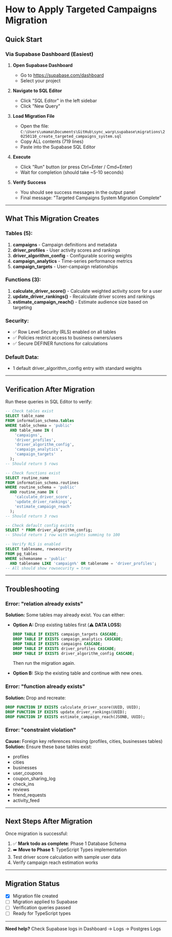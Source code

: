 # How to Apply Targeted Campaigns Migration

## Quick Start

### Via Supabase Dashboard (Easiest)

1. **Open Supabase Dashboard**
   - Go to https://supabase.com/dashboard
   - Select your project

2. **Navigate to SQL Editor**
   - Click "SQL Editor" in the left sidebar
   - Click "New Query"

3. **Load Migration File**
   - Open the file: `C:\Users\umama\Documents\GitHub\sync_warp\supabase\migrations\20250110_create_targeted_campaigns_system.sql`
   - Copy ALL contents (719 lines)
   - Paste into the Supabase SQL Editor

4. **Execute**
   - Click "Run" button (or press Ctrl+Enter / Cmd+Enter)
   - Wait for completion (should take ~5-10 seconds)

5. **Verify Success**
   - You should see success messages in the output panel
   - Final message: "Targeted Campaigns System Migration Complete"

---

## What This Migration Creates

### Tables (5):
1. **campaigns** - Campaign definitions and metadata
2. **driver_profiles** - User activity scores and rankings
3. **driver_algorithm_config** - Configurable scoring weights
4. **campaign_analytics** - Time-series performance metrics
5. **campaign_targets** - User-campaign relationships

### Functions (3):
1. **calculate_driver_score()** - Calculate weighted activity score for a user
2. **update_driver_rankings()** - Recalculate driver scores and rankings
3. **estimate_campaign_reach()** - Estimate audience size based on targeting

### Security:
- ✅ Row Level Security (RLS) enabled on all tables
- ✅ Policies restrict access to business owners/users
- ✅ Secure DEFINER functions for calculations

### Default Data:
- 1 default driver_algorithm_config entry with standard weights

---

## Verification After Migration

Run these queries in SQL Editor to verify:

```sql
-- Check tables exist
SELECT table_name 
FROM information_schema.tables 
WHERE table_schema = 'public' 
  AND table_name IN (
    'campaigns', 
    'driver_profiles', 
    'driver_algorithm_config', 
    'campaign_analytics', 
    'campaign_targets'
  );
-- Should return 5 rows

-- Check functions exist
SELECT routine_name 
FROM information_schema.routines 
WHERE routine_schema = 'public' 
  AND routine_name IN (
    'calculate_driver_score', 
    'update_driver_rankings', 
    'estimate_campaign_reach'
  );
-- Should return 3 rows

-- Check default config exists
SELECT * FROM driver_algorithm_config;
-- Should return 1 row with weights summing to 100

-- Verify RLS is enabled
SELECT tablename, rowsecurity 
FROM pg_tables 
WHERE schemaname = 'public' 
  AND tablename LIKE 'campaign%' OR tablename = 'driver_profiles';
-- All should show rowsecurity = true
```

---

## Troubleshooting

### Error: "relation already exists"
**Solution:** Some tables may already exist. You can either:
- **Option A:** Drop existing tables first (⚠️ **DATA LOSS**)
  ```sql
  DROP TABLE IF EXISTS campaign_targets CASCADE;
  DROP TABLE IF EXISTS campaign_analytics CASCADE;
  DROP TABLE IF EXISTS campaigns CASCADE;
  DROP TABLE IF EXISTS driver_profiles CASCADE;
  DROP TABLE IF EXISTS driver_algorithm_config CASCADE;
  ```
  Then run the migration again.

- **Option B:** Skip the existing table and continue with new ones.

### Error: "function already exists"
**Solution:** Drop and recreate:
```sql
DROP FUNCTION IF EXISTS calculate_driver_score(UUID, UUID);
DROP FUNCTION IF EXISTS update_driver_rankings(UUID);
DROP FUNCTION IF EXISTS estimate_campaign_reach(JSONB, UUID);
```

### Error: "constraint violation"
**Cause:** Foreign key references missing (profiles, cities, businesses tables)
**Solution:** Ensure these base tables exist:
- profiles
- cities
- businesses
- user_coupons
- coupon_sharing_log
- check_ins
- reviews
- friend_requests
- activity_feed

---

## Next Steps After Migration

Once migration is successful:

1. ✅ **Mark todo as complete**: Phase 1 Database Schema
2. ➡️ **Move to Phase 1**: TypeScript Types implementation
3. Test driver score calculation with sample user data
4. Verify campaign reach estimation works

---

## Migration Status

- [x] Migration file created
- [ ] Migration applied to Supabase
- [ ] Verification queries passed
- [ ] Ready for TypeScript types

---

**Need help?** Check Supabase logs in Dashboard → Logs → Postgres Logs
